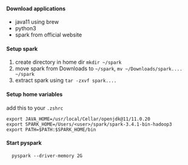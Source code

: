 #### Download applications
- java11 using brew
- python3
- spark from official website

#### Setup spark
1. create directory in home dir `mkdir ~/spark`
2. move spark from Downloads to `~/spark`, `mv ~/Downloads/spark.... ~/spark`
3. extract spark using `tar -zxvf spark....`

#### Setup home variables
add this to your `.zshrc`
```
export JAVA_HOME=/usr/local/Cellar/openjdk@11/11.0.20
export SPARK_HOME=/Users/<user>/spark/spark-3.4.1-bin-hadoop3
export PATH=$PATH:$SPARK_HOME/bin
```

#### Start pyspark
```
  pyspark --driver-memory 2G
```